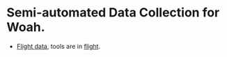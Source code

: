 # Semi-automated Data Collection for Woah.

* [Flight data](./flight.md), tools are in [flight](./flight/).

